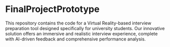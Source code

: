 # FinalProjectPrototype
This repository contains the code for a Virtual Reality-based interview preparation tool designed specifically for university students. Our innovative solution offers an immersive and realistic interview experience, complete with AI-driven feedback and comprehensive performance analysis.
